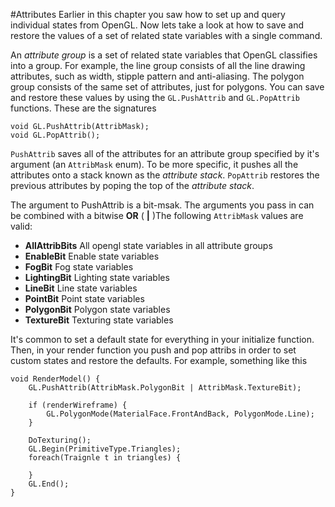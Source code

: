 #Attributes
Earlier in this chapter you saw how to set up and query individual states from OpenGL. Now lets take a look at how to save and restore the values of a set of related state variables with a single command.

An _attribute group_ is a set of related state variables that OpenGL classifies into a group. For example, the line group consists of all the line drawing attributes, such as width, stipple pattern and anti-aliasing. The polygon group consists of the same set of attributes, just for polygons. You can save and restore these values by using the ```GL.PushAttrib``` and ```GL.PopAttrib``` functions. These are the signatures

```
void GL.PushAttrib(AttribMask);
void GL.PopAttrib();
```

```PushAttrib``` saves all of the attributes for an attribute group specified by it's argument (an ```AttribMask``` enum). To be more specific, it pushes all the attributes onto a stack known as the _attribute stack_. ```PopAttrib``` restores the previous attributes by poping the top of the _attribute stack_. 

The argument to PushAttrib is a bit-msak. The arguments you pass in can be combined with a bitwise __OR__ ( __|__ )The following ```AttribMask``` values are valid:

* __AllAttribBits__ All opengl state variables in all attribute groups
* __EnableBit__ Enable state variables
* __FogBit__ Fog state variables
* __LightingBit__ Lighting state variables
* __LineBit__ Line state variables
* __PointBit__ Point state variables
* __PolygonBit__ Polygon state variables
* __TextureBit__ Texturing state variables

It's common to set a default state for everything in your initialize function. Then, in your render function you push and pop attribs in order to set custom states and restore the defaults. For example, something like this

```
void RenderModel() {
    GL.PushAttrib(AttribMask.PolygonBit | AttribMask.TextureBit);
    
    if (renderWireframe) {
        GL.PolygonMode(MaterialFace.FrontAndBack, PolygonMode.Line);
    }
    
    DoTexturing();
    GL.Begin(PrimitiveType.Triangles);
    foreach(Traignle t in triangles) {
    
    }
    GL.End();
}
```